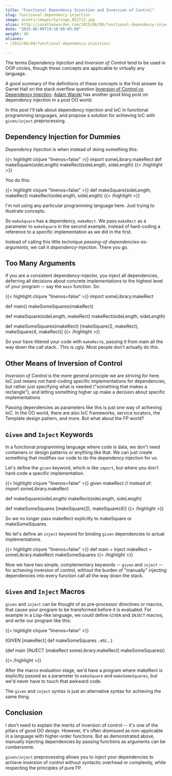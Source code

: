```yaml
---
title: "Functional Dependency Injection and Inversion of Control"
slug: functional-dependency-injection
image: assets/images/Syringe_052712.jpg
alias: http://jonathanwarden.com/2015/06/09/functional-dependency-injection/
date: "2015-06-09T19:18:00-05:00"
weight: 40
aliases:
- /2015/06/09/functional-dependency-injection/

---
```


The terms *Dependency Injection* and *Inversion of Control* tend to be used in OOP circles, though these concepts are applicable to virtually any language.

A good summary of the definitions of these concepts is the first answer by Garret Hall on the stack overflow question <a href="http://stackoverflow.com/questions/6550700/inversion-of-control-vs-dependency-injection">Inversion of Control vs Dependency Injection</a>. <a href="http://www.warski.org/blog/2015/02/in-todays-post-oo-world-is-dependency-injection-still-relevant/">Adam Warski</a> has another good blog post on dependency injection in a post OO world.

In this post I'll talk about dependency injection and IoC in functional programming languages, and propose a solution for achieving IoC with `given/inject` preprocessing.

## Dependency Injection for Dummies

*Dependency Injection* is when instead of doing something this:


{{< highlight clojure "linenos=false" >}}
import someLibrary.makeRect
def makeSquare(sideLength)
	 makeRect(sideLength, sideLength)
{{< /highlight >}}

You do this:

{{< highlight clojure "linenos=false" >}}
def makeSquare(sideLength, makeRect)
	makeRect(sideLength, sideLength)
{{< /highlight >}}

I'm not using any particular programming language here.  Just trying to illustrate concepts.

So `makeSquare` has a dependency, `makeRect`. We pass `makeRect` as a parameter to `makeSquare` in the second example, instead of hard-coding a reference to a specific implementation as we did in the first.

Instead of calling this little technique *passing-of-dependencies-as-arguments*, we call it *dependency-injection*.  There you go.

## Too Many Arguments

If you are a consistent dependency-injector, you inject all dependencies, deferring all decisions about concrete implementations to the highest level of your program -- say the `main` function.  So:

{{< highlight clojure "linenos=false" >}}
import someLibrary.makeRect

def main()
  makeSomeSquares(makeRect)

def makeSquare(sideLength, makeRect)
	 makeRect(sideLength, sideLength)

def makeSomeSquares(makeRect) 
	[makeSquare(2, makeRect), makeSquare(4, makeRect)]
{{< /highlight >}}


So your have littered your code with `makeRect`s, passing it from main all the way down the call stack.. This is ugly. Most people don't actually do this.

## Other Means of Inversion of Control

*Inversion of Control* is the more general principle we are striving for here.  IoC just means not hard-coding specific implementations for dependencies, but rather just specifying what is needed ("something that makes a rectangle"), and letting something higher up make a decision about specific implementations

Passing dependencies as parameters like this is just one way of achieving IoC. In the OO world, there are also IoC frameworks, service locators, the Template design pattern, and more.  But what about the FP world?

## `Given` and `Inject` Keywords

In a functional programming language where code is data, we don't need containers or design patterns or anything like that.   We can just create something that modifies our code to do the dependency injection for us.

Let's define the `given` keyword, which is like `import`, but where you don't hard-code a specific implementation.

{{< highlight clojure "linenos=false" >}}
given makeRect // instead of: import someLibrary.makeRect

def makeSquare(sideLength)
	makeRect(sideLength, sideLength)

def makeSomeSquares
	[makeSquare(2), makeSquare(4)]
{{< /highlight >}}

So we no longer pass makeRect explicitly to makeSquare or makeSomeSquares.

No let's define an `inject` keyword for binding `given` dependencies to actual implementations.

{{< highlight clojure "linenos=false" >}}
def main =
  inject makeRect = someLibrary.makeRect
  makeSomeSquares
{{< /highlight >}}

Now we have two simple, complementary keywords -- `given` and `inject` -- for achieving inversion of control, without the burden of "manually" injecting dependencies into every function call all the way down the stack.

## `Given` and `Inject` Macros

`given` and `inject` can be thought of as pre-processor directives or macros, that cause your program to be transformed before it is evaluated.  For example in a Lisp-like language, we could define `GIVEN` and `INJECT` macros, and write our program like this:

{{< highlight clojure "linenos=false" >}}

(GIVEN [makeRect]
	def makeSomeSquares ..etc...)

(def main
	(INJECT [makeRect someLibrary.makeRect]
		makeSomeSquares))

{{< /highlight >}}

After the macro evaluation stage, we'd have a program where makeRect is explicitly passed as a parameter to `makeSquare` and `makeSomeSquares`, but we'd never have to touch that awkward code.

The `given` and `inject` syntax is just an alternative syntax for achieving the same thing.

## Conclusion

I don't need to explain the merits of inversion of control -- it's one of the pillars of good OO design.  However, it's often dismissed as non-applicable in a language with higher-order functions.  But as demonstrated above, manually injecting dependencies by passing functions as arguments can be cumbersome.

`given/inject` preprocessing allows you to inject your dependencies to achieve inversion of control without syntactic overhead or complexity, while respecting the principles of pure FP.